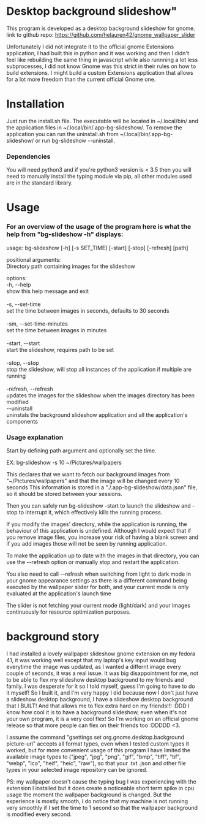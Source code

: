 # Desktop background slideshow"

This program is developed as a desktop background slideshow for gnome.
link to github repo: https://github.com/helauren42/gnome_wallpaper_slider

Unfortunately I did not integrate it to the official gnome Extensions application, I had built this in python and it was working and then I didn't feel like rebuilding the same thing in javascript while also runnning a lot less subprocesses, I did not know Gnome was this strict in their rules on how to build extensions.
I might build a custom Extensions application that allows for a lot more freedom than the current official Gnome one.

# Installation

Just run the install.sh file.
The executable will be located in ~/.local/bin/ and the application files in ~/.local/bin/.app-bg-slideshow/.
To remove the application you can run the uninstall.sh from ~/.local/bin/.app-bg-slideshow/ or run bg-slideshow --uninstall.

### Dependencies

You will need python3 and if you're python3 version is < 3.5 then you will need to manually install the typing module via pip, all other modules used are in the standard library.

# Usage

### For an overview of the usage of the program here is what the help from "bg-slideshow -h" displays:

usage: bg-slideshow [-h] [-s SET_TIME] [-start] [-stop] [-refresh] [path]

positional arguments:</br>
  Directory path containing images for the slideshow

options:</br>
  -h, --help</br>
  show this help message and exit</br></br>
  -s, --set-time</br>
  set the time between images in seconds, defaults to 30 seconds</br></br>
  -sm, --set-time-minutes</br>
  set the time between images in minutes</br></br>
  -start, --start</br>
  start the slideshow, requires path to be set</br></br>
  -stop, --stop</br>
  stop the slideshow, will stop all instances of the application if multiple are running</br></br>
  -refresh, --refresh</br>
  updates the images for the slideshow when the images directory has been modified</br>
  --uninstall</br>
  uninstals the background slideshow application and all the application's components</br>

### Usage explanation

Start by defining path argument and optionally set the time.

EX: bg-slideshow -s 10 ~/Pictures/wallpapers

This declares that we want to fetch our background images from "~/Pictures/wallpapers" and that the image will be changed every 10 seconds
This information is stored in a "./.app-bg-slideshow/data.json" file, so it should be stored between your sessions.

Then you can safely run bg-slideshow -start to launch the slideshow and -stop to interrupt it, which effectively kills the running process.

If you modify the images' directory, while the application is running, the behaviour of this application is undefined.
Although I would expect that if you remove image files, you increase your risk of having a blank screen and if you add images those will not be seen by running application.

To make the application up to date with the images in that directory, you can use the --refresh option or manually stop and restart the application.

You also need to call --refresh when switching from light to dark mode in your gnome appearance settings as there is a different command being executed by the wallpaper slider for both, and your current mode is only evaluated at the application's launch time

The slider is not fetching your current mode (light/dark) and your images continuously for resource optimization purposes.

# background story

I had installed a lovely wallpaper slideshow gnome extension on my fedora 41, it was working well except that my laptop's key input would bug everytime the image was updated, as I wanted a differnt image every couple of seconds, it was a real issue. It was big disappointment for me, not to be able to flex my slideshow desktop background to my friends and family. I was desperate for it so I told myself, guess I'm going to have to do it myself! So I built it, and I'm very happy I did because now I don't just have a slideshow desktop background, I have a slideshow desktop background that I BUILT! And that allows me to flex extra hard on my friends!!! :DDD
I know how cool it is to have a background slideshow, even when it's not your own program, it is a very cool flex! So I'm working on an official gnome release so that more people can flex on their friends too :DDDDD <3.

I assume the command "gsettings set org.gnome.desktop.background picture-uri" accepts all format types, even when I tested custom types it worked, but for more convenient usage of this program I have limited the available image types to ("jpeg", "jpg", "png", "gif", "bmp", "tiff", "tif", "webp", "ico", "heif", "heic", "raw"), so that your .txt .json and other file types in your selected image repository can be ignored.

PS: my wallpaper doesn't cause the typing bug I was experiencing with the extension I installed but it does create a noticeable short term spike in cpu usage the moment the wallpaper background is changed. But the experience is mostly smooth, I do notice that my machine is not running very smoothly if I set the time to 1 second so that the wallpaper background is modified every second.
